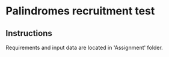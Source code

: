 # Palindromes recruitment test

## Instructions

Requirements and input data are located in 'Assignment' folder.
